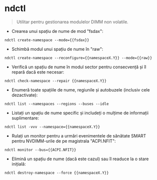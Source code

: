 # ndctl

> Utilitar pentru gestionarea modulelor DIMM non volatile.

- Crearea unui spațiu de nume de mod "fsdax":

`ndctl create-namespace --mode={{fsdax}}`

- Schimbă modul unui spațiu de nume în "raw":

`ndctl create-namespace --reconfigure={{namespaceX.Y}} --mode={{raw}}`

- Verifică un spațiu de nume în modul sector pentru consecvență și îl repară dacă este necesar:

`ndctl check-namespace --repair {{namespaceX.Y}}`

- Enumeră toate spațiile de nume, regiunile și autobuzele (inclusiv cele dezactivate):

`ndctl list --namespaces --regions --buses --idle`

- Listați un spațiu de nume specific și includeți o mulțime de informații suplimentare:

`ndctl list -vvv --namespace={{namespaceX.Y}}`

- Rulați un monitor pentru a urmări evenimentele de sănătate SMART pentru NVDIMM-urile de pe magistrala "ACPI.NFIT":

`ndctl monitor --bus={{ACPI.NFIT}}`

- Elimină un spațiu de nume (dacă este cazul) sau îl readuce la o stare inițială:

`ndctl destroy-namespace --force {{namespaceX.Y}}`
